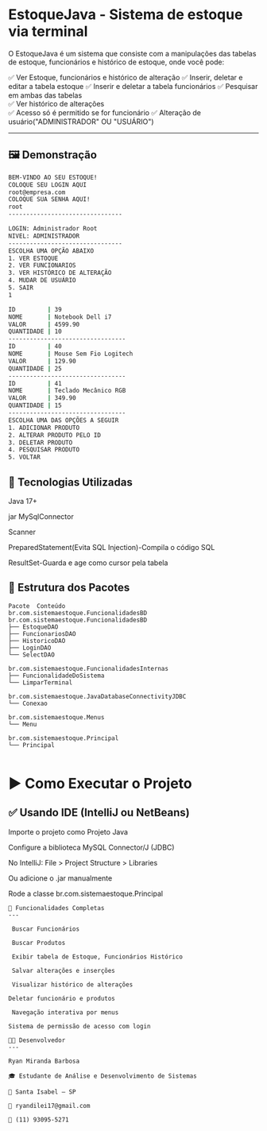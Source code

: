 # EstoqueJava - Sistema de estoque via terminal

 O EstoqueJava é um sistema que consiste com a manipulações das tabelas de estoque, funcionários e histórico de estoque, onde você pode:

✅ Ver Estoque, funcionários e histórico de alteração 
✅ Inserir, deletar e editar a tabela estoque
✅ Inserir e deletar a tabela funcionários
✅ Pesquisar em ambas das tabelas  
✅ Ver histórico de alterações  
✅ Acesso só é permitido se for funcionário
✅ Alteração de usuário("ADMINISTRADOR" OU "USUÁRIO")

---

## 🖼️ Demonstração

```bash
BEM-VINDO AO SEU ESTOQUE!
COLOQUE SEU LOGIN AQUI
root@empresa.com
COLOQUE SUA SENHA AQUI!
root
--------------------------------

LOGIN: Administrador Root
NIVEL: ADMINISTRADOR
--------------------------------
ESCOLHA UMA OPÇÃO ABAIXO
1. VER ESTOQUE
2. VER FUNCIONARIOS
3. VER HISTÓRICO DE ALTERAÇÃO
4. MUDAR DE USUÁRIO
5. SAIR
1

ID         | 39
NOME       | Notebook Dell i7
VALOR      | 4599.90
QUANTIDADE | 10
---------------------------------
ID         | 40
NOME       | Mouse Sem Fio Logitech
VALOR      | 129.90
QUANTIDADE | 25
---------------------------------
ID         | 41
NOME       | Teclado Mecânico RGB
VALOR      | 349.90
QUANTIDADE | 15
---------------------------------
ESCOLHA UMA DAS OPÇÕES A SEGUIR
1. ADICIONAR PRODUTO
2. ALTERAR PRODUTO PELO ID
3. DELETAR PRODUTO
4. PESQUISAR PRODUTO
5. VOLTAR

```
🔧 Tecnologias Utilizadas
---

Java 17+

jar MySqlConnector

Scanner

PreparedStatement(Evita SQL Injection)-Compila o código SQL

ResultSet-Guarda e age como cursor pela tabela

🧩 Estrutura dos Pacotes
---
```
Pacote	Conteúdo
br.com.sistemaestoque.FuncionalidadesBD
br.com.sistemaestoque.FuncionalidadesBD
├── EstoqueDAO
├── FuncionariosDAO
├── HistoricoDAO
├── LoginDAO
└── SelectDAO

br.com.sistemaestoque.FuncionalidadesInternas
├── FuncionalidadeDoSistema
└── LimparTerminal

br.com.sistemaestoque.JavaDatabaseConnectivityJDBC
└── Conexao

br.com.sistemaestoque.Menus
└── Menu

br.com.sistemaestoque.Principal
└── Principal


```
# ▶️ Como Executar o Projeto

✅ Usando IDE (IntelliJ ou NetBeans)
---

Importe o projeto como Projeto Java

Configure a biblioteca MySQL Connector/J (JDBC)

No IntelliJ: File > Project Structure > Libraries

Ou adicione o .jar manualmente

Rode a classe br.com.sistemaestoque.Principal
```
📌 Funcionalidades Completas
---

 Buscar Funcionários

 Buscar Produtos

 Exibir tabela de Estoque, Funcionários Histórico

 Salvar alterações e inserções

 Visualizar histórico de alterações

Deletar funcionário e produtos

 Navegação interativa por menus

Sistema de permissão de acesso com login

👨‍💻 Desenvolvedor
---

Ryan Miranda Barbosa

🎓 Estudante de Análise e Desenvolvimento de Sistemas

📍 Santa Isabel – SP

📧 ryandilei17@gmail.com

📱 (11) 93095-5271
